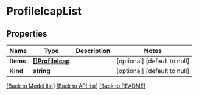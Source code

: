 # ProfileIcapList

## Properties
Name | Type | Description | Notes
------------ | ------------- | ------------- | -------------
**Items** | [**[]ProfileIcap**](profile_icap.md) |  | [optional] [default to null]
**Kind** | **string** |  | [optional] [default to null]

[[Back to Model list]](../README.md#documentation-for-models) [[Back to API list]](../README.md#documentation-for-api-endpoints) [[Back to README]](../README.md)


